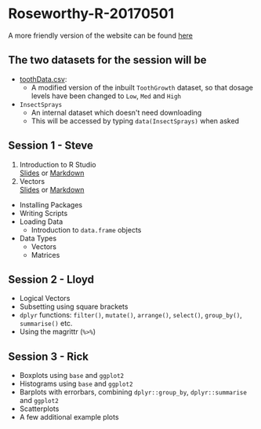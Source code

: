 # Roseworthy-R-20170501

A more friendly version of the website can be found [here](https://uofabioinformaticshub.github.io/Roseworthy-R-20170501/README.html)

## The two datasets for the session will be

- [toothData.csv](data/toothData.csv): 
    + A modified version of the inbuilt `ToothGrowth` dataset, so that dosage levels have been changed to `Low`, `Med` and `High`
- `InsectSprays`
    + An internal dataset which doesn't need downloading
    + This will be accessed by typing `data(InsectSprays)` when asked

## Session 1 - Steve

1. Introduction to R Studio  
[Slides](101_IntroductionRStudio.html) or [Markdown](101_IntroductionRStudio.md)
2. Vectors  
[Slides](102_Vectors.html) or [Markdown](102_Vectors.md)

  - Installing Packages
  - Writing Scripts
- Loading Data
  - Introduction to `data.frame` objects
- Data Types
  - Vectors
  - Matrices

## Session 2 - Lloyd

- Logical Vectors
- Subsetting using square brackets
- `dplyr` functions: `filter()`, `mutate()`, `arrange()`, `select()`, `group_by()`, `summarise()` etc.
- Using the magrittr (`%>%`)

## Session 3 - Rick

- Boxplots using `base` and `ggplot2`
- Histograms using `base` and `ggplot2`
- Barplots with errorbars, combining `dplyr::group_by`, `dplyr::summarise` and `ggplot2`
- Scatterplots
- A few additional example plots
